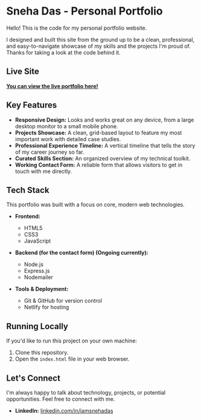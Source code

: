 # Sneha Das - Personal Portfolio

Hello! This is the code for my personal portfolio website.

I designed and built this site from the ground up to be a clean, professional, and easy-to-navigate showcase of my skills and the projects I'm proud of. Thanks for taking a look at the code behind it.

## Live Site

[**You can view the live portfolio here!**](https://sneha-das-portfolio.netlify.app/)

## Key Features

*   **Responsive Design:** Looks and works great on any device, from a large desktop monitor to a small mobile phone.
*   **Projects Showcase:** A clean, grid-based layout to feature my most important work with detailed case studies.
*   **Professional Experience Timeline:** A vertical timeline that tells the story of my career journey so far.
*   **Curated Skills Section:** An organized overview of my technical toolkit.
*   **Working Contact Form:** A reliable form that allows visitors to get in touch with me directly.

## Tech Stack

This portfolio was built with a focus on core, modern web technologies.

*   **Frontend:**
    *   HTML5
    *   CSS3 
    *   JavaScript 

*   **Backend (for the contact form) (Ongoing currently):**
    *   Node.js
    *   Express.js
    *   Nodemailer

*   **Tools & Deployment:**
    *   Git & GitHub for version control
    *   Netlify for hosting

## Running Locally

If you'd like to run this project on your own machine:

1.  Clone this repository.
2.  Open the `index.html` file in your web browser.

## Let's Connect

I'm always happy to talk about technology, projects, or potential opportunities. Feel free to connect with me.

*   **LinkedIn:** [linkedin.com/in/iamsnehadas](https://linkedin.com/in/iamsnehadas)
